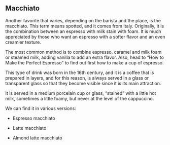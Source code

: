 ## Macchiato

Another favorite that varies, depending on the barista and the place, is the macchiato. This term means spotted, and it comes from Italy. Originally, it is the combination between an espresso with milk stain with foam. It is much appreciated by those who want an espresso with a softer flavor and an even creamier texture.

The most common method is to combine espresso, caramel and milk foam or steamed milk, adding vanilla to add an extra flavor. Also, head to “How to Make the Perfect Espresso” to find out first how to make a cup of espresso.

This type of drink was born in the 16th century, and it is a coffee that is prepared in layers, and for this reason, is always served in a glass or transparent glass so that they become visible since it is its main attraction.

It is served in a medium porcelain cup or glass, “stained” with a little hot milk, sometimes a little foamy, but never at the level of the cappuccino.

We can find it in various versions:

* Espresso macchiato

* Latte macchiato

* Almond latte macchiato